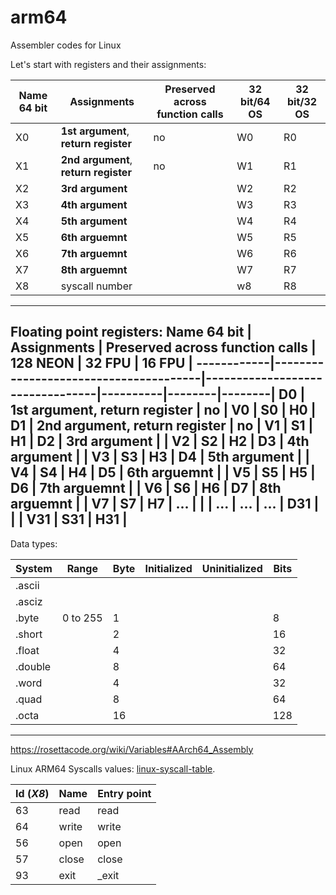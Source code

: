 # arm64
Assembler codes for Linux

Let's start with registers and their assignments:

Name 64 bit | Assignments                           | Preserved across function calls | 32 bit/64 OS | 32 bit/32 OS |
------------|---------------------------------------|---------------------------------|--------------|--------------|
X0          | **1st argument**, **return register** |  no                             | W0           | R0           |
X1          | **2nd argument**, **return register** |  no                             | W1           | R1           | 
X2          | **3rd argument**                      |                                 | W2           | R2           |
X3          | **4th argument**                      |                                 | W3           | R3           |
X4          | **5th argument**                      |                                 | W4           | R4           |
X5          | **6th arguemnt**                      |                                 | W5           | R5           |
X6          | **7th arguemnt**                      |                                 | W6           | R6           |
X7          | **8th arguemnt**                      |                                 | W7           | R7           |
X8          | syscall number                        |                                 | w8           | R8           |
---------------------------------------------------------------------------------------------------------------------

Floating point registers:
Name 64 bit | Assignments                           | Preserved across function calls | 128 NEON | 32 FPU | 16 FPU |
------------|---------------------------------------|---------------------------------|----------|--------|--------|
D0          | **1st argument**, **return register** |  no                             | V0       | S0     | H0     |
D1          | **2nd argument**, **return register** |  no                             | V1       | S1     | H1     | 
D2          | **3rd argument**                      |                                 | V2       | S2     | H2     |
D3          | **4th argument**                      |                                 | V3       | S3     | H3     |
D4          | **5th argument**                      |                                 | V4       | S4     | H4     |
D5          | **6th arguemnt**                      |                                 | V5       | S5     | H5     |
D6          | **7th arguemnt**                      |                                 | V6       | S6     | H6     |
D7          | **8th arguemnt**                      |                                 | V7       | S7     | H7     |
...         |                                       |                                 | ...      | ...    | ...    |
D31         |                                       |                                 | V31      | S31    | H31    |
--------------------------------------------------------------------------------------------------------------------

Data types:

System       | Range                           | Byte | Initialized | Uninitialized | Bits |
-------------|---------------------------------|------|-------------|---------------|------|
.ascii       |                                 |      |             |               |      |
.asciz       |                                 |      |             |               |      |
.byte        | 0 to 255                        |  1   |             |               |  8   |
.short       |                                 |  2   |             |               |  16  |
.float       |                                 |  4   |             |               |  32  | 
.double      |                                 |  8   |             |               |  64  |
.word        |                                 |  4   |             |               |  32  |
.quad        |                                 |  8   |             |               |  64  |
.octa        |                                 |  16  |             |               |  128 |
-----------------------------------------------------------------------------------------------------------------------------------
https://rosettacode.org/wiki/Variables#AArch64_Assembly

Linux ARM64 Syscalls values: [linux-syscall-table](https://chromium.googlesource.com/chromiumos/docs/+/master/constants/syscalls.md#arm64-64_bit).

Id (*X8*)   | Name   | Entry point |
------------|--------|-------------|
63          | read   | read        |
64          | write  | write       |
56          | open   | open        |
57          | close  | close       |
93          | exit   | _exit       |




